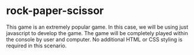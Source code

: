 # rock-paper-scissor

This game is an extremely popular game.
In this case, we will be using just javascript to develop the game.
The game will be completely played within the console by user and computer.
No additional HTML or CSS styling is required in this scenario.